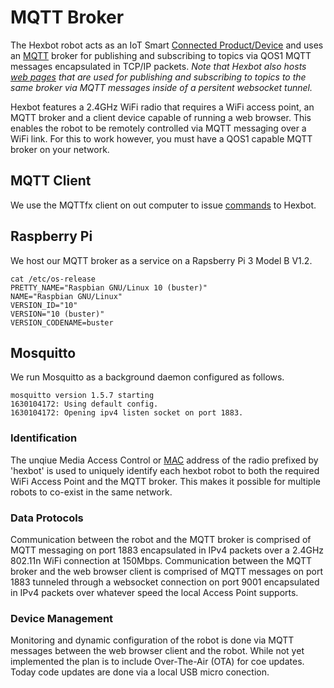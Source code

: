 # MQTT Broker

The Hexbot robot acts as an IoT Smart [Connected Product/Device](https://en.wikipedia.org/wiki/Smart_device) and uses an [MQTT](https://en.wikipedia.org/wiki/MQTT) broker for publishing and subscribing to topics via QOS1 MQTT messages encapsulated in TCP/IP packets. *Note that Hexbot also hosts [web pages](doc/hexbotWebInterface.md) that are used for publishing and subscribing to topics to the same broker via MQTT messages inside of a persitent websocket tunnel.*

Hexbot features a 2.4GHz WiFi radio that requires a WiFi access point, an MQTT broker and a client device capable of running a web browser. This enables the robot to be remotely controlled via MQTT messaging over a WiFi link. For this to work however, you must have a QOS1 capable MQTT broker on your network. 

## MQTT Client
We use the MQTTfx client on out computer to issue [commands](doc/mqttCommands.md) to Hexbot.

## Raspberry Pi
We host our MQTT broker as a service on a Rapsberry Pi 3 Model B V1.2. 

```
cat /etc/os-release
PRETTY_NAME="Raspbian GNU/Linux 10 (buster)"
NAME="Raspbian GNU/Linux"
VERSION_ID="10"
VERSION="10 (buster)"
VERSION_CODENAME=buster
```

## Mosquitto
We run Mosquitto as a background daemon configured as follows.

```
mosquitto version 1.5.7 starting
1630104172: Using default config.
1630104172: Opening ipv4 listen socket on port 1883.
```

### Identification
The unqiue Media Access Control or [MAC](https://en.wikipedia.org/wiki/Medium_access_control) address of the radio prefixed by 'hexbot' is used to uniquely identify each hexbot robot to both the required WiFi Access Point and the MQTT broker. This makes it possible for multiple robots to co-exist in the same network.

### Data Protocols
Communication between the robot and the MQTT broker is comprised of MQTT messaging on port 1883 encapsulated in IPv4 packets over a 2.4GHz 802.11n WiFi connection at 150Mbps. Communication between the MQTT broker and the web browser client is comprised of MQTT messages on port 1883 tunneled through a websocket connection on port 9001 encapsulated in IPv4 packets over whatever speed the local Access Point supports.  

### Device Management
Monitoring and dynamic configuration of the robot is done via MQTT messages between the web browser client and the robot. While not yet implemented the plan is to include Over-The-Air (OTA) for coe updates. Today code updates are done via a local USB micro conection.
